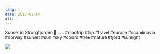 ```yaml
---
lang: fr
date: 2017-02-14
alt: ''
---
```


Sunset in Strongfjorden 🌄
.
.
.
#roadtrip #trip #travel #europe #scandinavia #norway #sunset #sun #sky #colors #tree #nature #fjord #sunlight

![](/photos/2017-02-14-1487074456.jpg)